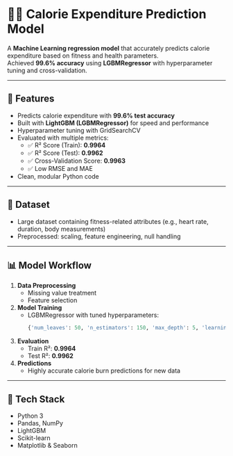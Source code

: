 # 🏋️‍♂️ Calorie Expenditure Prediction Model

A **Machine Learning regression model** that accurately predicts calorie expenditure based on fitness and health parameters.  
Achieved **99.6% accuracy** using **LGBMRegressor** with hyperparameter tuning and cross-validation.

---

## 🚀 Features
- Predicts calorie expenditure with **99.6% test accuracy**
- Built with **LightGBM (LGBMRegressor)** for speed and performance
- Hyperparameter tuning with GridSearchCV
- Evaluated with multiple metrics:
  - ✅ R² Score (Train): **0.9964**
  - ✅ R² Score (Test): **0.9962**
  - ✅ Cross-Validation Score: **0.9963**
  - ✅ Low RMSE and MAE
- Clean, modular Python code

---

## 📂 Dataset
- Large dataset containing fitness-related attributes (e.g., heart rate, duration, body measurements)
- Preprocessed: scaling, feature engineering, null handling

---

## 📊 Model Workflow
1. **Data Preprocessing**
   - Missing value treatment
   - Feature selection
2. **Model Training**
   - LGBMRegressor with tuned hyperparameters:
     ```python
     {'num_leaves': 50, 'n_estimators': 150, 'max_depth': 5, 'learning_rate': 0.1}
     ```
3. **Evaluation**
   - Train R²: **0.9964**
   - Test R²: **0.9962**
4. **Predictions**
   - Highly accurate calorie burn predictions for new data

---

## 🔧 Tech Stack
- Python 3
- Pandas, NumPy
- LightGBM
- Scikit-learn
- Matplotlib & Seaborn

